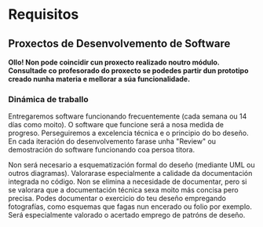 # Requisitos

## Proxectos de Desenvolvemento de Software

**Ollo! Non pode coincidir cun proxecto realizado noutro módulo. Consultade co profesorado do proxecto se podedes partir dun prototipo creado nunha materia e mellorar a súa funcionalidade.**

### Dinámica de traballo

Entregaremos software funcionando frecuentemente (cada semana ou 14 días como moito).
O software que funcione será a nosa medida de progreso.
Perseguiremos a excelencia técnica e o principio do bo deseño.
En cada iteración do desenvolvemento farase unha "Review" ou demostración do software funcionando coa persoa titora.

Non será necesario a esquematización formal do deseño (mediante UML ou outros diagramas). Valorarase especialmente a calidade da documentación integrada no código. Non se elimina a necesidade de documentar, pero si se valorara que a documentación técnica sexa moito más concisa pero precisa. Podes documentar o exercicio do teu deseño empregando fotografías, como esquemas que fagas nun encerado ou folio por exemplo.
Será especialmente valorado o acertado emprego de patróns de deseño.